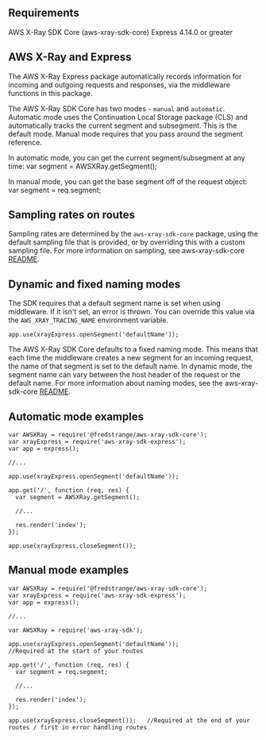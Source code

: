 
## Requirements

  AWS X-Ray SDK Core (aws-xray-sdk-core)
  Express 4.14.0 or greater

## AWS X-Ray and Express

The AWS X-Ray Express package automatically records information for incoming and outgoing
requests and responses, via the middleware functions in this package.

The AWS X-Ray SDK Core has two modes - `manual` and `automatic`.
Automatic mode uses the Continuation Local Storage package (CLS) and automatically
tracks the current segment and subsegment. This is the default mode.
Manual mode requires that you pass around the segment reference.

In automatic mode, you can get the current segment/subsegment at any time:
    var segment = AWSXRay.getSegment();

In manual mode, you can get the base segment off of the request object:
    var segment = req.segment;

## Sampling rates on routes

Sampling rates are determined by the `aws-xray-sdk-core` package, using the default
sampling file that is provided, or by overriding this with a custom sampling file.
For more information on sampling, see aws-xray-sdk-core [README](https://github.com/fredstrange/aws-xray-sdk-node/tree/master/packages/core/README.md).

## Dynamic and fixed naming modes

The SDK requires that a default segment name is set when using middleware.
If it isn't set, an error is thrown. You can override this value via the `AWS_XRAY_TRACING_NAME`
environment variable.

    app.use(xrayExpress.openSegment('defaultName'));

The AWS X-Ray SDK Core defaults to a fixed naming mode. This means that each time the middleware creates a new segment for an incoming request,
the name of that segment is set to the default name. In dynamic mode, the segment name can vary between the host header of the request or the default name.
For more information about naming modes, see the aws-xray-sdk-core [README](https://github.com/fredstrange/aws-xray-sdk-node/tree/master/packages/core/README.md).

## Automatic mode examples

    var AWSXRay = require('@fredstrange/aws-xray-sdk-core');
    var xrayExpress = require('aws-xray-sdk-express');
    var app = express();

    //...

    app.use(xrayExpress.openSegment('defaultName'));

    app.get('/', function (req, res) {
      var segment = AWSXRay.getSegment();

      //...

      res.render('index');
    });

    app.use(xrayExpress.closeSegment());

## Manual mode examples

    var AWSXRay = require('@fredstrange/aws-xray-sdk-core');
    var xrayExpress = require('aws-xray-sdk-express');
    var app = express();

    //...

    var AWSXRay = require('aws-xray-sdk');

    app.use(xrayExpress.openSegment('defaultName'));               //Required at the start of your routes

    app.get('/', function (req, res) {
      var segment = req.segment;

      //...

      res.render('index');
    });

    app.use(xrayExpress.closeSegment());   //Required at the end of your routes / first in error handling routes
